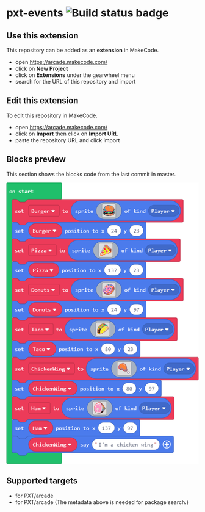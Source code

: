 # pxt-events ![Build status badge](https://github.com/mathewmoreno/pxt-events/workflows/MakeCode/badge.svg)



## Use this extension

This repository can be added as an **extension** in MakeCode.

* open https://arcade.makecode.com/
* click on **New Project**
* click on **Extensions** under the gearwheel menu
* search for the URL of this repository and import

## Edit this extension

To edit this repository in MakeCode.

* open https://arcade.makecode.com/
* click on **Import** then click on **Import URL**
* paste the repository URL and click import

## Blocks preview

This section shows the blocks code from the last commit in master.

![A rendered view of the blocks](https://github.com/mathewmoreno/pxt-events/raw/master/.makecode/blocks.png)

## Supported targets

* for PXT/arcade
* for PXT/arcade
(The metadata above is needed for package search.)

